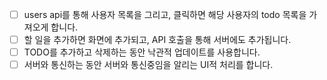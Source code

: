 - [ ] users api를 통해 사용자 목록을 그리고, 클릭하면 해당 사용자의 todo 목록을 가져오게 합니다.
- [ ] 할 일을 추가하면 화면에 추가되고, API 호출을 통해 서버에도 추가됩니다.
- [ ] TODO를 추가하고 삭제하는 동안 낙관적 업데이트를 사용합니다.
- [ ] 서버와 통신하는 동안 서버와 통신중임을 알리는 UI적 처리를 합니다.